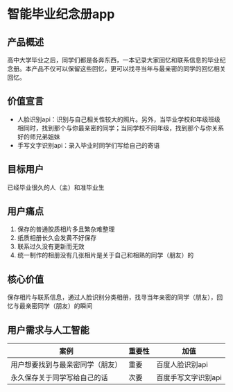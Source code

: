 # 智能毕业纪念册app


## 产品概述
高中大学毕业之后，同学们都是各奔东西，一本记录大家回忆和联系信息的毕业纪念册。本产品不仅可以保留这些回忆，更可以找寻当年与最亲密的同学的回忆相关回忆。

## 价值宣言
* 人脸识别api：识别与自己相关性较大的照片。另外，当毕业学校和年级班级相同时，找到那个与你最亲密的同学；当同学校不同年级，找到那个与你关系好的师兄弟姐妹
* 手写文字识别api：录入毕业时同学们写给自己的寄语

## 目标用户
已经毕业很久的人（主）和准毕业生

## 用户痛点
1. 保存的普通胶质相片多且繁杂难整理
2. 纸质相册长久会发黄不好保存
3. 联系过久没有更新而无效
4. 统一制作的相册没有几张相片是关于自己和相熟的同学（朋友）的

## 核心价值
保存相片与联系信息，通过人脸识别分类相册，找寻当年亲密的同学（朋友），回忆与最亲密同学（朋友）的瞬间

## 用户需求与人工智能
|案例|重要性|加值|
|---|---|---|
|用户想要找到与最亲密同学（朋友）|重要|百度人脸识别api|
|永久保存关于同学写给自己的话|次要|百度手写文字识别api|








